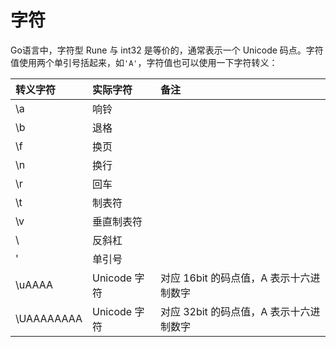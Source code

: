 # 字符

Go语言中，字符型 Rune 与 int32 是等价的，通常表示一个 Unicode 码点。字符值使用两个单引号括起来，如`'A'`，字符值也可以使用一下字符转义：

| 转义字符 | 实际字符 | 备注 |
| :--- | :--- | :--- |
| \a | 响铃 |  |
| \b | 退格 |  |
| \f | 换页 |  |
| \n | 换行 |  |
| \r | 回车 |  |
| \t | 制表符 |  |
| \v | 垂直制表符 |  |
| \\ | 反斜杠 |  |
| \' | 单引号 |  |
| \uAAAA | Unicode 字符 | 对应 16bit 的码点值，A 表示十六进制数字 |
| \UAAAAAAAA | Unicode 字符 | 对应 32bit 的码点值，A 表示十六进制数字 |

